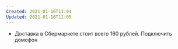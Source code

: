 ```yaml
---
Created: 2021-01-16T11:04
Updated: 2021-01-16T11:05
---
```

- Доставка в Сбермаркете стоит всего 160 рублей. Подключить домофон
